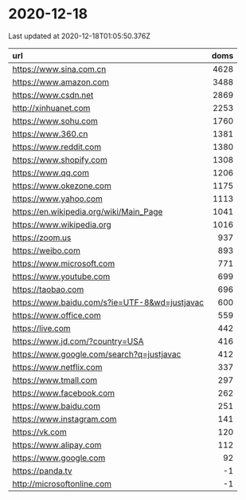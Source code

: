 # 2020-12-18

<!-- BEGIN -->
Last updated at 2020-12-18T01:05:50.376Z

url | doms
:- | -:
https://www.sina.com.cn | 4628
https://www.amazon.com | 3488
https://www.csdn.net | 2869
http://xinhuanet.com | 2253
https://www.sohu.com | 1760
https://www.360.cn | 1381
https://www.reddit.com | 1380
https://www.shopify.com | 1308
https://www.qq.com | 1206
https://www.okezone.com | 1175
https://www.yahoo.com | 1113
https://en.wikipedia.org/wiki/Main_Page | 1041
https://www.wikipedia.org | 1016
https://zoom.us | 937
https://weibo.com | 893
https://www.microsoft.com | 771
https://www.youtube.com | 699
https://taobao.com | 696
https://www.baidu.com/s?ie=UTF-8&wd=justjavac | 600
https://www.office.com | 559
https://live.com | 442
https://www.jd.com/?country=USA | 416
https://www.google.com/search?q=justjavac | 412
https://www.netflix.com | 337
https://www.tmall.com | 297
https://www.facebook.com | 262
https://www.baidu.com | 251
https://www.instagram.com | 141
https://vk.com | 120
https://www.alipay.com | 112
https://www.google.com | 92
https://panda.tv | -1
http://microsoftonline.com | -1
<!-- END -->

